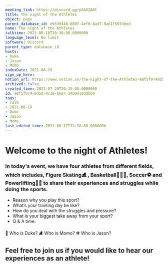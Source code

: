 ```yaml
---
meeting_link: https://discord.gg/pSAXZARt
title: The night of the Athletes
object: page
parent_database_id: e9339446-880f-4ef0-8ad7-8ad1f507dded
name: The night of the Athletes
talktime: 2021-08-18T20:30:00.0000000
language_level: No limit
software: Discord
parent_type: database_id
hosts:
- Duke
- Jason
- Momo
indexDate: 2021-08-18
sign_up_here: 
notion_url: https://www.notion.so/The-night-of-the-Athletes-98f5f9748d5d4c3eb68734b0410ddbb9
archived: false
created_time: 2021-07-20T20:15:00.0000000
id: 98f5f974-8d5d-4c3e-b687-34b0410ddbb9
tags:
- Talk
- 2021-08-18
- Duke
- Jason
- Momo
last_edited_time: 2021-08-17T12:18:00.0000000
---
```


#                     Welcome to the night of Athletes!



### In today's event, we have four athletes from different fields, which includes, Figure Skating⛸️ , Basketball⛹🏻‍♀️, Soccer⚽ and Powerlifting🏋🏽 to share their experiences and struggles while doing the sports. 
 
   - Reason why you play this sport?
   - What’s your training day be like?
   - How do you deal with the struggles and pressure?
   - What is your biggest take away from your sport?
   - Q & A time. 

👑 Who is Duke?
⛸️ Who is Momo?
⚽ Who is Jason?


## Feel free to join us if you would like to hear our experiences as an athlete!



